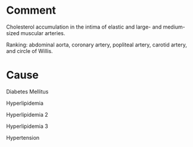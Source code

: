 # Comment

Cholesterol accumulation in the intima of elastic and large- and medium-sized muscular arteries.

Ranking: abdominal aorta, coronary artery, popliteal artery, carotid artery, and circle of Willis.

# Cause

Diabetes Mellitus

Hyperlipidemia

Hyperlipidemia 2

Hyperlipidemia 3

Hypertension
